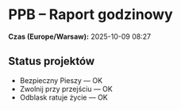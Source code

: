# PPB – Raport godzinowy
**Czas (Europe/Warsaw):** 2025-10-09 08:27

## Status projektów
- Bezpieczny Pieszy — OK
- Zwolnij przy przejściu — OK
- Odblask ratuje życie — OK

